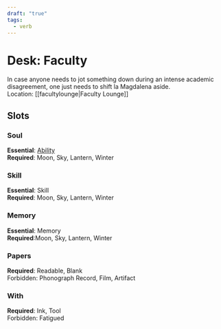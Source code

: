 ```yaml
---
draft: "true"
tags:
  - verb
---
```

# Desk: Faculty
In case anyone needs to jot something down during an intense academic disagreement, one just needs to shift la Magdalena aside.
<br>Location: [[facultylounge|Faculty Lounge]]
## Slots
### Soul
**Essential**: [Ability](https://uadaf.theevilroot.xyz/rowenarium/element/ability)<br>
**Required**: Moon, Sky, Lantern, Winter
### Skill
**Essential**: Skill<br>
**Required**: Moon, Sky, Lantern, Winter
### Memory
**Essential**: Memory<br>
**Required**:Moon, Sky, Lantern, Winter
### Papers
**Required**: Readable, Blank<br>
Forbidden: Phonograph Record, Film, Artifact
### With
**Required**: Ink, Tool<br>
Forbidden: Fatigued


